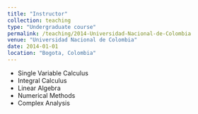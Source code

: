 ```yaml
---
title: "Instructor"
collection: teaching
type: "Undergraduate course"
permalink: /teaching/2014-Universidad-Nacional-de-Colombia
venue: "Universidad Nacional de Colombia"
date: 2014-01-01
location: "Bogota, Colombia"
---
```


* Single Variable Calculus
* Integral Calculus
* Linear Algebra
* Numerical Methods
* Complex Analysis
